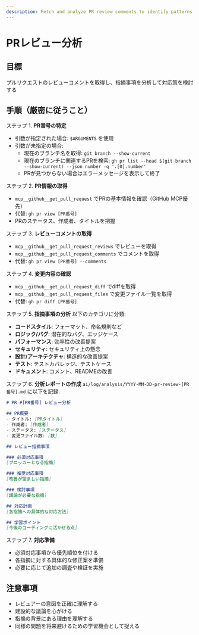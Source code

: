 ```yaml
---
description: Fetch and analyze PR review comments to identify patterns and prepare responses
---
```


# PRレビュー分析

## 目標

プルリクエストのレビューコメントを取得し、指摘事項を分析して対応策を検討する

## 手順（厳密に従うこと）

ステップ 1. **PR番号の特定**
- 引数が指定された場合: `$ARGUMENTS` を使用
- 引数が未指定の場合:
  - 現在のブランチ名を取得: `git branch --show-current`
  - 現在のブランチに関連するPRを検索: `gh pr list --head $(git branch --show-current) --json number -q '.[0].number'`
  - PRが見つからない場合はエラーメッセージを表示して終了

ステップ 2. **PR情報の取得**
- `mcp__github__get_pull_request` でPRの基本情報を確認（GitHub MCP優先）
- 代替: `gh pr view [PR番号]`
- PRのステータス、作成者、タイトルを把握

ステップ 3. **レビューコメントの取得**
- `mcp__github__get_pull_request_reviews` でレビューを取得
- `mcp__github__get_pull_request_comments` でコメントを取得
- 代替: `gh pr view [PR番号] --comments`

ステップ 4. **変更内容の確認**
- `mcp__github__get_pull_request_diff` でdiffを取得
- `mcp__github__get_pull_request_files` で変更ファイル一覧を取得
- 代替: `gh pr diff [PR番号]`

ステップ 5. **指摘事項の分析**
以下のカテゴリに分類:
- **コードスタイル**: フォーマット、命名規則など
- **ロジック/バグ**: 潜在的なバグ、エッジケース
- **パフォーマンス**: 効率性の改善提案
- **セキュリティ**: セキュリティ上の懸念
- **設計/アーキテクチャ**: 構造的な改善提案
- **テスト**: テストカバレッジ、テストケース
- **ドキュメント**: コメント、READMEの改善

ステップ 6. **分析レポートの作成**
`ai/log/analysis/YYYY-MM-DD-pr-review-[PR番号].md` に以下を記録:
```markdown
# PR #[PR番号] レビュー分析

## PR概要
- タイトル: [PRタイトル]
- 作成者: [作成者]
- ステータス: [ステータス]
- 変更ファイル数: [数]

## レビュー指摘事項

### 必須対応事項
[ブロッカーとなる指摘]

### 推奨対応事項
[改善が望ましい指摘]

### 検討事項
[議論が必要な指摘]

## 対応計画
[各指摘への具体的な対応方法]

## 学習ポイント
[今後のコーディングに活かせる点]
```

ステップ 7. **対応準備**
- 必須対応事項から優先順位を付ける
- 各指摘に対する具体的な修正案を準備
- 必要に応じて追加の調査や検証を実施

## 注意事項

- レビュアーの意図を正確に理解する
- 建設的な議論を心がける
- 指摘の背景にある理由を理解する
- 同様の問題を将来避けるための学習機会として捉える